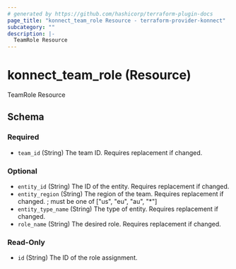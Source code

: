 ```yaml
---
# generated by https://github.com/hashicorp/terraform-plugin-docs
page_title: "konnect_team_role Resource - terraform-provider-konnect"
subcategory: ""
description: |-
  TeamRole Resource
---
```


# konnect_team_role (Resource)

TeamRole Resource



<!-- schema generated by tfplugindocs -->
## Schema

### Required

- `team_id` (String) The team ID. Requires replacement if changed.

### Optional

- `entity_id` (String) The ID of the entity. Requires replacement if changed.
- `entity_region` (String) The region of the team. Requires replacement if changed. ; must be one of ["us", "eu", "au", "*"]
- `entity_type_name` (String) The type of entity. Requires replacement if changed.
- `role_name` (String) The desired role. Requires replacement if changed.

### Read-Only

- `id` (String) The ID of the role assignment.


